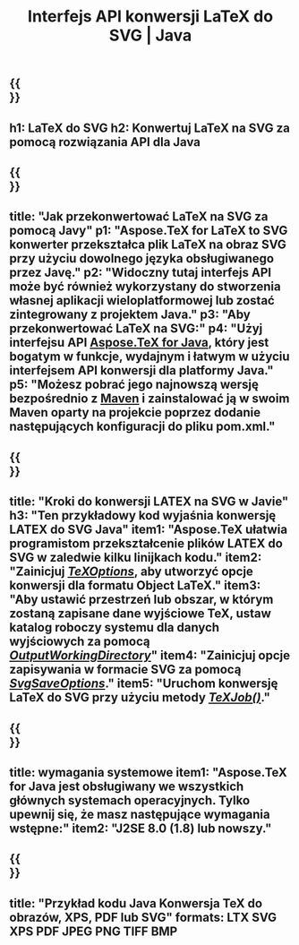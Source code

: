 ﻿---
translation: true
template: /_templates/_conversion-child-java.md
title: Interfejs API konwersji LaTeX do SVG | Java
description: Funkcjonalność konwersji LaTeX do SVG. Zintegruj tę lokalną bibliotekę Java ze swoim projektem lub użyj aplikacji wieloplatformowych, aby przekonwertować LaTeX na SVG.
keywords: lateks do svg api java, integracja latex2svg
url: /java/conversion/latex-to-svg/
family: tex
platformtag: java
feature: conversion
informat: LATEX
outformat: SVG
otherformats: PNG JPEG TIFF BMP PDF XPS
---

{{<section banner>}}
---
h1: LaTeX do SVG
h2: Konwertuj LaTeX na SVG za pomocą rozwiązania API dla Java
---

{{<section overview>}}
---
title: "Jak przekonwertować LaTeX na SVG za pomocą Javy"
p1: "Aspose.TeX for LaTeX to SVG konwerter przekształca plik LaTeX na obraz SVG przy użyciu dowolnego języka obsługiwanego przez Javę."
p2: "Widoczny tutaj interfejs API może być również wykorzystany do stworzenia własnej aplikacji wieloplatformowej lub zostać zintegrowany z projektem Java."
p3: "Aby przekonwertować LaTeX na SVG:"
p4: "Użyj interfejsu API [Aspose.TeX for Java](https://products.aspose.com/tex/java), który jest bogatym w funkcje, wydajnym i łatwym w użyciu interfejsem API konwersji dla platformy Java."
p5: "Możesz pobrać jego najnowszą wersję bezpośrednio z [Maven](https://repository.aspose.com/webapp/#/artifacts/browse/tree/General/repo/com/aspose/aspose-tex) i zainstalować ją w swoim Maven oparty na projekcie poprzez dodanie następujących konfiguracji do pliku pom.xml."
---

{{<section feature1>}}
---
title: "Kroki do konwersji LATEX na SVG w Javie"
h3: "Ten przykładowy kod wyjaśnia konwersję LATEX do SVG Java"
item1: "Aspose.TeX ułatwia programistom przekształcenie plików LATEX do SVG w zaledwie kilku linijkach kodu."
item2: "Zainicjuj [*TeXOptions*](https://reference.aspose.com/tex/java/com.aspose.tex/TeXOptions), aby utworzyć opcje konwersji dla formatu Object LaTeX."
item3: "Aby ustawić przestrzeń lub obszar, w którym zostaną zapisane dane wyjściowe TeX, ustaw katalog roboczy systemu dla danych wyjściowych za pomocą [*OutputWorkingDirectory*](https://reference.aspose.com/tex/java/com.aspose.tex/TeXOptions#getOutputWorkingDirectory--)"
item4: "Zainicjuj opcje zapisywania w formacie SVG za pomocą [*SvgSaveOptions*](https://reference.aspose.com/tex/java/com.aspose.tex.rendering/SvgSaveOptions)."
item5: "Uruchom konwersję LaTeX do SVG przy użyciu metody [*TeXJob()*](https://reference.aspose.com/tex/java/com.aspose.tex/TeXJob)."
---

{{<section feature2>}}
---
title: wymagania systemowe
item1: "Aspose.TeX for Java jest obsługiwany we wszystkich głównych systemach operacyjnych. Tylko upewnij się, że masz następujące wymagania wstępne:"
item2: "J2SE 8.0 (1.8) lub nowszy."
---

{{<section widget>}}
---
title: "Przykład kodu Java Konwersja TeX do obrazów, XPS, PDF lub SVG"
formats: LTX SVG XPS PDF JPEG PNG TIFF BMP
---